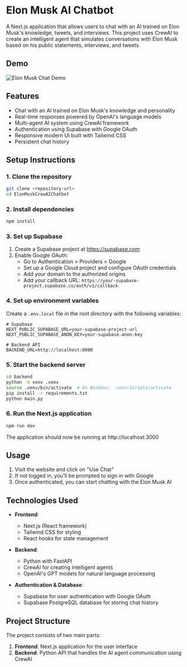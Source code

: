 # Elon Musk AI Chatbot

A Next.js application that allows users to chat with an AI trained on Elon Musk's knowledge, tweets, and interviews. This project uses CrewAI to create an intelligent agent that simulates conversations with Elon Musk based on his public statements, interviews, and tweets.

## Demo

![Elon Musk Chat Demo](elon%20chat.gif)

## Features

- Chat with an AI trained on Elon Musk's knowledge and personality
- Real-time responses powered by OpenAI's language models
- Multi-agent AI system using CrewAI framework
- Authentication using Supabase with Google OAuth
- Responsive modern UI built with Tailwind CSS
- Persistent chat history

## Setup Instructions

### 1. Clone the repository

```bash
git clone <repository-url>
cd ElonMuskCrewAIChatbot
```

### 2. Install dependencies

```bash
npm install
```

### 3. Set up Supabase

1. Create a Supabase project at https://supabase.com
2. Enable Google OAuth:
   - Go to Authentication > Providers > Google
   - Set up a Google Cloud project and configure OAuth credentials
   - Add your domain to the authorized origins
   - Add your callback URL: `https://your-supabase-project.supabase.co/auth/v1/callback`

### 4. Set up environment variables

Create a `.env.local` file in the root directory with the following variables:

```
# Supabase
NEXT_PUBLIC_SUPABASE_URL=your-supabase-project-url
NEXT_PUBLIC_SUPABASE_ANON_KEY=your-supabase-anon-key

# Backend API
BACKEND_URL=http://localhost:8000
```

### 5. Start the backend server

```bash
cd backend
python -m venv .venv
source .venv/bin/activate  # On Windows: .venv\Scripts\activate
pip install -r requirements.txt
python main.py
```

### 6. Run the Next.js application

```bash
npm run dev
```

The application should now be running at http://localhost:3000

## Usage

1. Visit the website and click on "Use Chat"
2. If not logged in, you'll be prompted to sign in with Google
3. Once authenticated, you can start chatting with the Elon Musk AI

## Technologies Used

- **Frontend**: 
  - Next.js (React framework)
  - Tailwind CSS for styling
  - React hooks for state management
  
- **Backend**:
  - Python with FastAPI
  - CrewAI for creating intelligent agents
  - OpenAI's GPT models for natural language processing
  
- **Authentication & Database**:
  - Supabase for user authentication with Google OAuth
  - Supabase PostgreSQL database for storing chat history

## Project Structure

The project consists of two main parts:
1. **Frontend**: Next.js application for the user interface
2. **Backend**: Python API that handles the AI agent communication using CrewAI